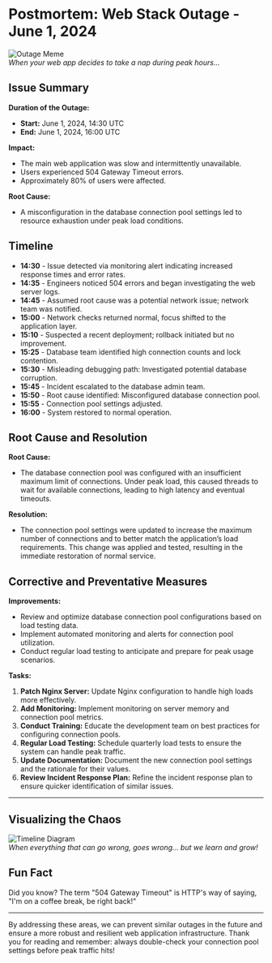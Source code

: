 # Postmortem: Web Stack Outage - June 1, 2024

![Outage Meme](https://i.imgflip.com/2/30b1gx.jpg)  
*When your web app decides to take a nap during peak hours...*

## Issue Summary

**Duration of the Outage:**
- **Start:** June 1, 2024, 14:30 UTC
- **End:** June 1, 2024, 16:00 UTC

**Impact:**
- The main web application was slow and intermittently unavailable.
- Users experienced 504 Gateway Timeout errors.
- Approximately 80% of users were affected.

**Root Cause:**
- A misconfiguration in the database connection pool settings led to resource exhaustion under peak load conditions.

## Timeline

- **14:30** - Issue detected via monitoring alert indicating increased response times and error rates.
- **14:35** - Engineers noticed 504 errors and began investigating the web server logs.
- **14:45** - Assumed root cause was a potential network issue; network team was notified.
- **15:00** - Network checks returned normal, focus shifted to the application layer.
- **15:10** - Suspected a recent deployment; rollback initiated but no improvement.
- **15:25** - Database team identified high connection counts and lock contention.
- **15:30** - Misleading debugging path: Investigated potential database corruption.
- **15:45** - Incident escalated to the database admin team.
- **15:50** - Root cause identified: Misconfigured database connection pool.
- **15:55** - Connection pool settings adjusted.
- **16:00** - System restored to normal operation.

## Root Cause and Resolution

**Root Cause:**
- The database connection pool was configured with an insufficient maximum limit of connections. Under peak load, this caused threads to wait for available connections, leading to high latency and eventual timeouts.

**Resolution:**
- The connection pool settings were updated to increase the maximum number of connections and to better match the application’s load requirements. This change was applied and tested, resulting in the immediate restoration of normal service.

## Corrective and Preventative Measures

**Improvements:**
- Review and optimize database connection pool configurations based on load testing data.
- Implement automated monitoring and alerts for connection pool utilization.
- Conduct regular load testing to anticipate and prepare for peak usage scenarios.

**Tasks:**
1. **Patch Nginx Server:** Update Nginx configuration to handle high loads more effectively.
2. **Add Monitoring:** Implement monitoring on server memory and connection pool metrics.
3. **Conduct Training:** Educate the development team on best practices for configuring connection pools.
4. **Regular Load Testing:** Schedule quarterly load tests to ensure the system can handle peak traffic.
5. **Update Documentation:** Document the new connection pool settings and the rationale for their values.
6. **Review Incident Response Plan:** Refine the incident response plan to ensure quicker identification of similar issues.

---

## Visualizing the Chaos

![Timeline Diagram](https://imgur.com/gallery/when-everything-goes-wrong-life-i-dont-care-anymore-s5HOY)  
*When everything that can go wrong, goes wrong... but we learn and grow!*

## Fun Fact

Did you know? The term "504 Gateway Timeout" is HTTP's way of saying, "I'm on a coffee break, be right back!"

---

By addressing these areas, we can prevent similar outages in the future and ensure a more robust and resilient web application infrastructure. Thank you for reading and remember: always double-check your connection pool settings before peak traffic hits!
